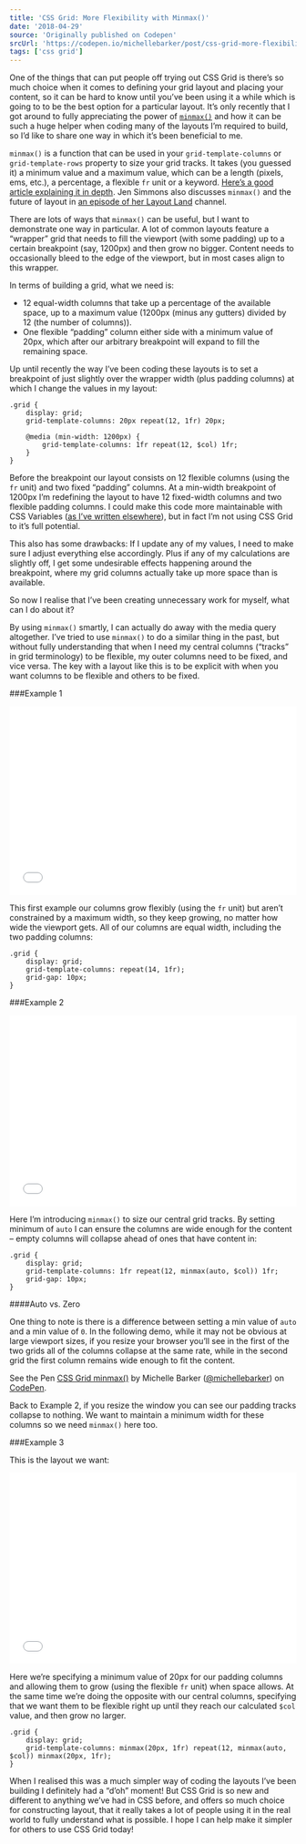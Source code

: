 ```yaml
---
title: 'CSS Grid: More Flexibility with Minmax()'
date: '2018-04-29'
source: 'Originally published on Codepen'
srcUrl: 'https://codepen.io/michellebarker/post/css-grid-more-flexibility-with-minmax'
tags: ['css grid']
---
```


One of the things that can put people off trying out CSS Grid is there’s so much choice when it comes to defining your grid layout and placing your content, so it can be hard to know until you’ve been using it a while which is going to to be the best option for a particular layout. It’s only recently that I got around to fully appreciating the power of [`minmax()`](https://developer.mozilla.org/en-US/docs/Web/CSS/minmax) and how it can be such a huge helper when coding many of the layouts I’m required to build, so I’d like to share one way in which it’s been beneficial to me.

`minmax()` is a function that can be used in your `grid-template-columns` or `grid-template-rows` property to size your grid tracks. It takes (you guessed it) a minimum value and a maximum value, which can be a length (pixels, ems, etc.), a percentage, a flexible `fr` unit or a keyword. [Here’s a good article explaining it in depth](http://bitsofco.de/how-the-minmax-function-works/). Jen Simmons also discusses `minmax()` and the future of layout in [an episode of her Layout Land](https://www.youtube.com/watch?v=mVQiNpqXov8) channel.

There are lots of ways that `minmax()` can be useful, but I want to demonstrate one way in particular. A lot of common layouts feature a “wrapper” grid that needs to fill the viewport (with some padding) up to a certain breakpoint (say, 1200px) and then grow no bigger. Content needs to occasionally bleed to the edge of the viewport, but in most cases align to this wrapper.

In terms of building a grid, what we need is:

- 12 equal-width columns that take up a percentage of the available space, up to a maximum value (1200px (minus any gutters) divided by 12 (the number of columns)).
- One flexible “padding” column either side with a minimum value of 20px, which after our arbitrary breakpoint will expand to fill the remaining space.

Up until recently the way I’ve been coding these layouts is to set a breakpoint of just slightly over the wrapper width (plus padding columns) at which I change the values in my layout:

```
.grid {
	display: grid;
	grid-template-columns: 20px repeat(12, 1fr) 20px;

	@media (min-width: 1200px) {
		grid-template-columns: 1fr repeat(12, $col) 1fr;
	}
}
```

Before the breakpoint our layout consists on 12 flexible columns (using the `fr` unit) and two fixed “padding” columns. At a min-width breakpoint of 1200px I’m redefining the layout to have 12 fixed-width columns and two flexible padding columns. I could make this code more maintainable with CSS Variables ([as I’ve written elsewhere](https://codepen.io/michellebarker/post/super-powered-layouts-with-css-variables-css-gr)), but in fact I’m not using CSS Grid to it’s full potential.

This also has some drawbacks: If I update any of my values, I need to make sure I adjust everything else accordingly. Plus if any of my calculations are slightly off, I get some undesirable effects happening around the breakpoint, where my grid columns actually take up more space than is available.

So now I realise that I’ve been creating unnecessary work for myself, what can I do about it?

By using `minmax()` smartly, I can actually do away with the media query altogether. I’ve tried to use `minmax()` to do a similar thing in the past, but without fully understanding that when I need my central columns (“tracks” in grid terminology) to be flexible, my outer columns need to be fixed, and vice versa. The key with a layout like this is to be explicit with when you want columns to be flexible and others to be fixed.

###Example 1

<iframe height='332' scrolling='no' title='minmax() - Example 1' src='//codepen.io/michellebarker/embed/YLNxPQ/?height=332&theme-id=0&default-tab=html,result&embed-version=2' frameborder='no' allowtransparency='true' allowfullscreen='true' style='width: 100%;'>See the Pen <a href='https://codepen.io/michellebarker/pen/YLNxPQ/'>minmax() - Example 1</a> by Michelle Barker (<a href='https://codepen.io/michellebarker'>@michellebarker</a>) on <a href='https://codepen.io'>CodePen</a>.
</iframe>

This first example our columns grow flexibly (using the `fr` unit) but aren’t constrained by a maximum width, so they keep growing, no matter how wide the viewport gets. All of our columns are equal width, including the two padding columns:

```
.grid {
	display: grid;
	grid-template-columns: repeat(14, 1fr);
	grid-gap: 10px;
}
```

###Example 2

<iframe height='336' scrolling='no' title='minmax() - Example 2' src='//codepen.io/michellebarker/embed/GdrvJy/?height=336&theme-id=0&default-tab=html,result&embed-version=2' frameborder='no' allowtransparency='true' allowfullscreen='true' style='width: 100%;'>See the Pen <a href='https://codepen.io/michellebarker/pen/GdrvJy/'>minmax() - Example 2</a> by Michelle Barker (<a href='https://codepen.io/michellebarker'>@michellebarker</a>) on <a href='https://codepen.io'>CodePen</a>.
</iframe>

Here I’m introducing `minmax()` to size our central grid tracks. By setting minimum of `auto` I can ensure the columns are wide enough for the content – empty columns will collapse ahead of ones that have content in:

```
.grid {
	display: grid;
	grid-template-columns: 1fr repeat(12, minmax(auto, $col)) 1fr;
	grid-gap: 10px;
}
```

####Auto vs. Zero

One thing to note is there is a difference between setting a min value of `auto` and a min value of `0`. In the following demo, while it may not be obvious at large viewport sizes, if you resize your browser you’ll see in the first of the two grids all of the columns collapse at the same rate, while in the second grid the first column remains wide enough to fit the content.

<p data-height="340" data-theme-id="0" data-slug-hash="deNjdY" data-default-tab="html,result" data-user="michellebarker" data-embed-version="2" data-pen-title="CSS Grid minmax()" class="codepen">See the Pen <a href="https://codepen.io/michellebarker/pen/deNjdY/">CSS Grid minmax()</a> by Michelle Barker (<a href="https://codepen.io/michellebarker">@michellebarker</a>) on <a href="https://codepen.io">CodePen</a>.</p>
<script async src="https://static.codepen.io/assets/embed/ei.js"></script>

Back to Example 2, if you resize the window you can see our padding tracks collapse to nothing. We want to maintain a minimum width for these columns so we need `minmax()` here too.

###Example 3

This is the layout we want:

<iframe height='336' scrolling='no' title='minmax() - Example 3' src='//codepen.io/michellebarker/embed/OZWjME/?height=336&theme-id=0&default-tab=html,result&embed-version=2' frameborder='no' allowtransparency='true' allowfullscreen='true' style='width: 100%;'>See the Pen <a href='https://codepen.io/michellebarker/pen/OZWjME/'>minmax() - Example 3</a> by Michelle Barker (<a href='https://codepen.io/michellebarker'>@michellebarker</a>) on <a href='https://codepen.io'>CodePen</a>.
</iframe>

Here we’re specifying a minimum value of 20px for our padding columns and allowing them to grow (using the flexible `fr` unit) when space allows. At the same time we’re doing the opposite with our central columns, specifying that we want them to be flexible right up until they reach our calculated `$col` value, and then grow no larger.

```
.grid {
	display: grid;
	grid-template-columns: minmax(20px, 1fr) repeat(12, minmax(auto, $col)) minmax(20px, 1fr);
}
```

When I realised this was a much simpler way of coding the layouts I’ve been building I definitely had a “d’oh” moment! But CSS Grid is so new and different to anything we’ve had in CSS before, and offers so much choice for constructing layout, that it really takes a lot of people using it in the real world to fully understand what is possible. I hope I can help make it simpler for others to use CSS Grid today!
